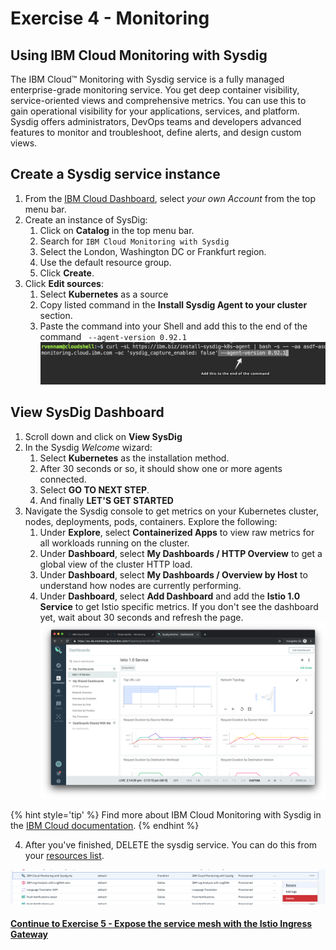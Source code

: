 # Exercise 4 - Monitoring

<!-- ## Using IBM Log Analysis with LogDNA

IBM Log Analysis with LogDNA is a third-party service that you can include as part of your IBM Cloud architecture to add log management capabilities. IBM Log Analysis with LogDNA is operated by LogDNA in partnership with IBM.

The service plan that you choose for an IBM Log Analysis with LogDNA instance defines the number of days that data is stored and retained in LogDNA. For example, if you choose the Free plan, data is not stored at all. However, if you choose the 7 day plan, data is stored for 7 days and you have access to it through the LogDNA Web UI.

## Configure your cluster with LogDNA

1. From the [IBM Cloud Dashboard](https://cloud.ibm.com/), select your Account from the top menu bar, NOT the IBM account.
2. Create an instance of LogDNA
   1. Click on **Catalog** in the top menu bar.
   2. Search for `IBM Log Analysis with LogDNA`
   3. Select the Dallas location.
   4. Use the default resource group.
   5. Click **Create**.
3. Click **Edit log sources**:
   1. Ensure **Kubernetes** is selected as a source
   2. Run the listed commands against your Kubernetes cluster in the web terminal window.

## View logs in the LogDNA dashboard

1. On the IBM Log Analysis page, click **View LogDNA** to open the LogDNA console.
2. Generate some load on your application by visiting it in another browser window and wait 30 seconds.
3. Keep an eye on the LogDNA console for new log statements coming from your apps. Use the filters to select guestbook. Refresh the page if you do not see any filters.

![LogDNA dashboard](../README_images/observability-logging-logdna.png)

{% hint style='tip' %}
Find more about IBM Log Analysis with LogDNA in the [IBM Cloud documentation](https://cloud.ibm.com/docs/services/Log-Analysis-with-LogDNA/index.html#getting-started).
{% endhint %} -->

## Using IBM Cloud Monitoring with Sysdig

The IBM Cloud™ Monitoring with Sysdig service is a fully managed enterprise-grade monitoring service. You get deep container visibility, service-oriented views and comprehensive metrics. You can use this to gain operational visibility for your applications, services, and platform. Sysdig offers administrators, DevOps teams and developers advanced features to monitor and troubleshoot, define alerts, and design custom views.

## Create a Sysdig service instance

1. From the [IBM Cloud Dashboard](https://cloud.ibm.com/), select *your own Account* from the top menu bar.
2. Create an instance of SysDig:
   1. Click on **Catalog** in the top menu bar.
   2. Search for `IBM Cloud Monitoring with Sysdig`
   3. Select the London, Washington DC or Frankfurt region.
   4. Use the default resource group.
   5. Click **Create**.
3. Click **Edit sources**:
   1. Select **Kubernetes** as a source
   2. Copy listed command in the **Install Sysdig Agent to your cluster** section.
   3. Paste the command into your Shell and add this to the end of the command ` --agent-version 0.92.1`
   ![Sysdig specify agent](../README_images/sysdig-specify-agent.png)
   


## View SysDig Dashboard

1. Scroll down and click on **View SysDig**
2. In the Sysdig _Welcome_ wizard:
    1. Select **Kubernetes** as the installation method.
    2. After 30 seconds or so, it should show one or more agents connected.
    3. Select **GO TO NEXT STEP**.
    4. And finally **LET'S GET STARTED**
3. Navigate the Sysdig console to get metrics on your Kubernetes cluster, nodes, deployments, pods, containers. Explore the following:
   1. Under **Explore**, select **Containerized Apps** to view raw metrics for all workloads running on the cluster.
   2. Under **Dashboard**, select **My Dashboards / HTTP Overview** to get a global view of the cluster HTTP load.
   3. Under **Dashboard**, select **My Dashboards / Overview by Host** to understand how nodes are currently performing.
   4. Under **Dashboard**, select **Add Dashboard** and add the **Istio 1.0 Service** to get Istio specific metrics. If you don't see the dashboard yet, wait about 30 seconds and refresh the page.
![Sysdig dashboard](../README_images/observability-monitoring-sysdig.png)

{% hint style='tip' %}
Find more about IBM Cloud Monitoring with Sysdig in the [IBM Cloud documentation](https://cloud.ibm.com/docs/services/Monitoring-with-Sysdig/index.html#getting-started).
{% endhint %}

4. After you've finished, DELETE the sysdig service.  You can do this from your [resources list](https://cloud.ibm.com/resources). 

![Sysdig dashboard](../README_images/delete-service.png)


#### [Continue to Exercise 5 - Expose the service mesh with the Istio Ingress Gateway](../exercise-5/README.md)

